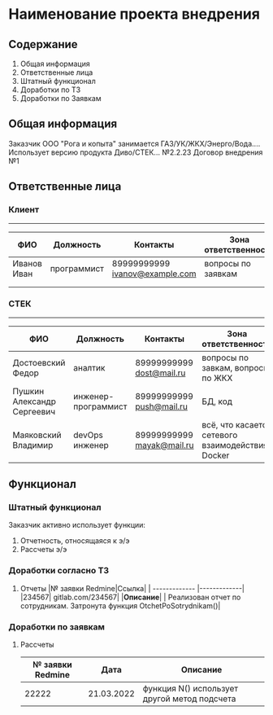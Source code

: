 # Наименование проекта внедрения

## Содержание

1. Общая информация
1. Ответственные лица
1. Штатный функционал
1. Доработки по ТЗ
1. Доработки по Заявкам

## Общая информация

Заказчик ООО "Рога и копыта" занимается ГАЗ/УК/ЖКХ/Энерго/Вода....
Использует версию продукта Диво/СТЕК... №2.2.23
Договор внедрения №1

## Ответственные лица

### Клиент

_______
| ФИО           | Должность | Контакты | Зона ответственности |
| ------------- |-----------| ---------| ---------------------|
| Иванов Иван   |программист|89999999999 <ivanov@example.com>|  вопросы по заявкам|
|  |  |  |  |
|  |  |  |  |

### СТЕК

_______
| ФИО           | Должность | Контакты | Зона ответственности |
| ------------- |-----------| ---------| ---------------------|
| Достоевский Федор          |аналтик            |89999999999 <dost@mail.ru>| вопросы по завкам, вопросы по ЖКХ |
| Пушкин Александр Сергеевич |инженер-программист|89999999999 <push@mail.ru>| БД, код |
| Маяковский Владимир        |devOps инженер     |89999999999 <mayak@mail.ru>| всё, что касается сетевого взаимодействия, Docker|

## Функционал

### Штатный функционал

Заказчик активно использует функции:

1. Отчетность, относящаяся к э/э
1. Рассчеты э/э

### Доработки согласно ТЗ

1. Отчеты
    |№ заявки Redmine|Ссылка|
    | ------------- |-------------|
    |234567| gitlab.com/234567|
    |__Описание__|
    | Реализован отчет по сотрудникам. Затронута функция OtchetPoSotrydnikam()|

### Доработки по заявкам

1. Рассчеты

    |№ заявки Redmine|Дата|Описание|
    | -------------- |----|--------|
    | 22222 | 21.03.2022  |функция N() использует другой метод подсчета|
